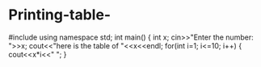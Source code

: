 # Printing-table-
#include <iostream>
using namespace std;
int main()
{
  int x;
  cin>>"Enter the number: ">>x;
  cout<<"here is the table of "<<x<<endl;
  for(int i=1; i<=10; i++)
  {
    cout<<x*i<<" ";
  }
